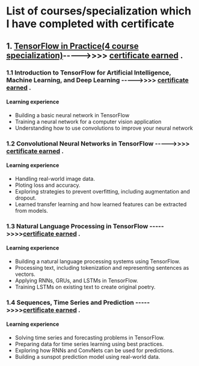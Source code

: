# List of courses/specialization which I have completed with certificate










## 1. [TensorFlow in Practice(4 course specialization)](https://www.coursera.org/specializations/tensorflow-in-practice?specialization=advanced-machine-learning-tensorflow-gcp)----->>>> [certificate earned](https://www.coursera.org/account/accomplishments/specialization/certificate/DT7F89MZD5BR) .




###  1.1 Introduction to TensorFlow for Artificial Intelligence, Machine Learning, and Deep Learning   ----->>>>   [certificate earned](https://www.coursera.org/account/accomplishments/certificate/83NHE6LMENNF) .

#### Learning experience
* Building a basic neural network in TensorFlow
* Training a neural network for a computer vision application
* Understanding how to use convolutions to improve your neural network


###  1.2 Convolutional Neural Networks in TensorFlow   ----->>>>   [certificate earned](https://www.coursera.org/account/accomplishments/certificate/845QCMNUCYSH) .

####  Learning experience
* Handling real-world image data.
* Ploting loss and accuracy.
* Exploring strategies to prevent overfitting, including augmentation and dropout.
* Learned transfer learning and how learned features can be extracted from models.


### 1.3 Natural Language Processing in TensorFlow  ----->>>>[certificate earned](https://www.coursera.org/account/accomplishments/certificate/ZW8EZHLFFYXW) .

####  Learning experience
* Building a natural language processing systems using TensorFlow.
* Processing text, including tokenization and representing sentences as vectors.
* Applying RNNs, GRUs, and LSTMs in TensorFlow.
* Training LSTMs on existing text to create original poetry.


### 1.4 Sequences, Time Series and Prediction  ----->>>>[certificate earned](https://www.coursera.org/account/accomplishments/certificate/WF9EQ872KPRQ) .

####  Learning experience
* Solving time series and forecasting problems in TensorFlow.
* Preparing data for time series learning using best practices.
* Exploring how RNNs and ConvNets can be used for predictions.
* Building a sunspot prediction model using real-world data.

